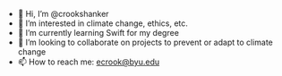 - 👋 Hi, I’m @crookshanker
- 👀 I’m interested in climate change, ethics, etc.
- 🌱 I’m currently learning Swift for my degree
- 💞️ I’m looking to collaborate on projects to prevent or adapt to climate change
- 📫 How to reach me: ecrook@byu.edu

<!---
crookshanker/crookshanker is a ✨ special ✨ repository because its `README.md` (this file) appears on your GitHub profile.
You can click the Preview link to take a look at your changes.
--->
